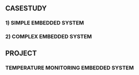 ## CASESTUDY
### 1) SIMPLE EMBEDDED SYSTEM
### 2) COMPLEX EMBEDDED SYSTEM
## PROJECT
### TEMPERATURE MONITORING EMBEDDED SYSTEM
